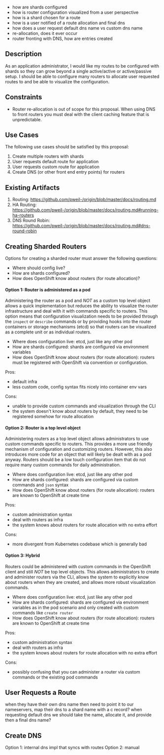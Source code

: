 - how are shards configured
- how is router configuration visualized from a user perspective
- how is a shard chosen for a route
- how is a user notified of a route allocation and final dns
- how does a user request default dns name vs custom dns name
- re-allocation, does it ever occur
- router fronting with DNS, how are entries created

## Description

As an application administrator, I would like my routes to be configured with shards so they can grow beyond a single
active/active or active/passive setup.  I should be able to configure many routers to allocate user requested
routes to and be able to visualize the configuration.  

## Constraints

- Router re-allocation is out of scope for this proposal.  When using DNS to front routers you must deal
with the client caching feature that is unpredictable. 


## Use Cases

The following use cases should be satisfied by this proposal:

1. Create multiple routers with shards
1. User requests default route for application
1. User requests custom route for application
1. Create DNS (or other front end entry points) for routers


## Existing Artifacts

1. Routing: https://github.com/pweil-/origin/blob/master/docs/routing.md
1. HA Routing: https://github.com/pweil-/origin/blob/master/docs/routing.md#running-ha-routers
1. DNS Round Robin: https://github.com/pweil-/origin/blob/master/docs/routing.md#dns-round-robin

## Creating Sharded Routers

Options for creating a sharded router must answer the following questions:
 
- Where should config live?
- How are shards configured?
- How does OpenShift know about routers (for route allocation)?

#### Option 1: Router is administered as a pod

Administering the router as a pod and *NOT* as a custom top level object allows a quick implementation but reduces
the ability to visualize the router infrastructure and deal with it with commands specific to routers.  This option
means that configuration visualization needs to be provided through the `inspect` or `describe` commands or by providing
hooks into the router containers or storage mechanisms (etcd) so that routers can be visualized as a complete unit or
as individual routers.

- Where does configuration live: etcd, just like any other pod
- How are shards configured: shards are configured via environment variables
- How does OpenShift know about routers (for route allocation): routers must be registered with OpenShift via convention 
or configuration.

Pros: 

- default infra 
- less custom code, config syntax fits nicely into container env vars

Cons: 

- unable to provide custom commands and visualization through the CLI
- the system doesn't know about routers by default, they need to be registered somehow for route allocation

#### Option 2: Router is a top level object

Administering routers as a top level object allows administrators to use custom commands specific to routers.  This provides
a more use friendly mechanism of configuration and customizing routers.  However, this also introduces more code for 
an object that will likely be dealt with as a pod anyway.  Routers should be a low touch configuration item that do not
require many custom commands for daily administration.

- Where does configuration live: etcd, just like any other pod
- How are shards configured: shards are configured via custom commands and `json` syntax
- How does OpenShift know about routers (for route allocation): routers are known to OpenShift at create time

Pros: 

- custom administration syntax
- deal with routers as infra
- the system knows about routers for route allocation with no extra effort

Cons: 

- more divergent from Kubernetes codebase which is generally bad

#### Option 3: Hybrid

Routers could be administered with custom commands in the OpenShift client and still *NOT* be top level objects.  This 
allows administrators to create and administer routers via the CLI, allows the system to explicitly know about routers 
when they are created, and allows more robust visualization commands.

- Where does configuration live: etcd, just like any other pod
- How are shards configured: shards are configured via environment variables as in the pod scenario and only created 
with custom commands like `create router`
- How does OpenShift know about routers (for route allocation): routers are known to OpenShift at create time

Pros: 

- custom administration syntax
- deal with routers as infra
- the system knows about routers for route allocation with no extra effort

Cons: 

- possibly confusing that you can administer a router via custom commands or the existing pod commands

## User Requests a Route

when they have their own dns name then need to point it to our nameservers, map their dns to a shard name with a c record?
when requesting default dns we should take the name, allocate it, and provide then a final dns name?


## Create DNS

Option 1: internal dns impl that syncs with routes
Option 2: manual 



